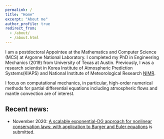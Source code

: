 ```yaml
---
permalink: /
title: "Home"
excerpt: "About me"
author_profile: true
redirect_from: 
  - /about/
  - /about.html
---
```


I am a postdoctoral Appointee at the Mathematics and Computer Science (MCS) at Argonne National Laboratory. I completed my PhD in Engineering Mechanics (2019) from University of Texas at Austin. Previously, 
I was a research scientist in Korea Institute of Atmospheric Prediction Systems(KIAPS) and National Institute of Meteorological Research [NIMR](http://www.nims.go.kr/AE/MA/main.jsp).

I focus on computational mechanics, in particular, high-order numerical methods for partial differential equations including atmospheric flows and mantle convection are of interest. 

## Recent news:

* November 2020: [A scalable exponential-DG approach for nonlinear conservation laws: with application to Burger and Euler equations](https://arxiv.org/abs/2011.01316) is submitted. 

<!-- ## Research Highlights:

This includes implicit-explicit (IMEX), exponential integrators
scalable machine learning development for various problems in scientific computing. This includes, but is not limited to, data-driven closure modeling for practical computational fluid dynamics (CFD) applications, data-science module development and integration for CFD codes, and surrogate modeling for advection-dominated problems. I am also associated with the DeepHyper project at Argonne for scalable asynchronous neural architecture and hyperparameter search for deep neural networks. -->
 